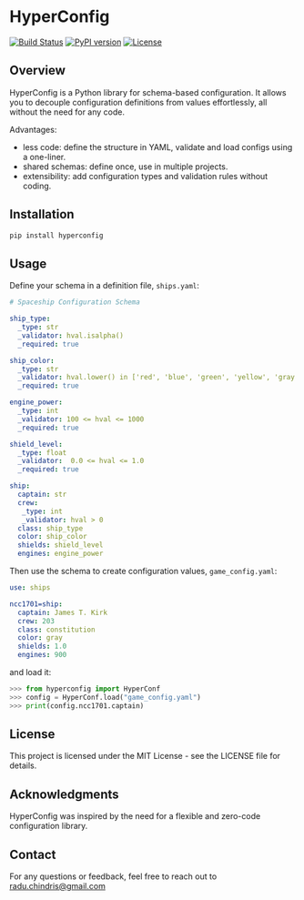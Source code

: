 # HyperConfig

[![Build Status](https://travis-ci.org/your-username/hyperconfig.svg?branch=main)](https://travis-ci.org/rchindris/hyperconfig)
[![PyPI version](https://badge.fury.io/py/hyperconfig.svg)](https://badge.fury.io/py/hyperconfig)
[![License](https://img.shields.io/badge/license-MIT-blue.svg)](https://opensource.org/licenses/MIT)

## Overview

HyperConfig is a Python library for schema-based configuration. It allows you to decouple configuration definitions from values effortlessly, all without the need for any code.

Advantages:

- less code: define the structure in YAML, validate and load configs using a one-liner.
- shared schemas: define once, use in multiple projects.
- extensibility: add configuration types and validation rules without coding.

## Installation

```bash
pip install hyperconfig

```

## Usage

Define your schema in a definition file, `ships.yaml`:

``` yaml
# Spaceship Configuration Schema

ship_type:
  _type: str
  _validator: hval.isalpha()
  _required: true

ship_color:
  _type: str
  _validator: hval.lower() in ['red', 'blue', 'green', 'yellow', 'gray']
  _required: true

engine_power:
  _type: int
  _validator: 100 <= hval <= 1000
  _required: true

shield_level:
  _type: float
  _validator:  0.0 <= hval <= 1.0
  _required: true

ship:
  captain: str
  crew:
   _type: int
   _validator: hval > 0
  class: ship_type
  color: ship_color
  shields: shield_level
  engines: engine_power
```

Then use the schema to create configuration values, `game_config.yaml`:

``` yaml
use: ships

ncc1701=ship:
  captain: James T. Kirk
  crew: 203
  class: constitution
  color: gray
  shields: 1.0
  engines: 900
```

and load it:

``` python
>>> from hyperconfig import HyperConf
>>> config = HyperConf.load("game_config.yaml")
>>> print(config.ncc1701.captain)
```

## License

This project is licensed under the MIT License - see the LICENSE file for details.

## Acknowledgments

HyperConfig was inspired by the need for a flexible and zero-code configuration library.

## Contact

For any questions or feedback, feel free to reach out to radu.chindris@gmail.com

